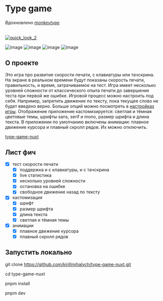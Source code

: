 # Type game
###### Вдохновлено [monkeytype](https://monkeytype.com)
[![quick_look_2](https://github.com/user-attachments/assets/7a5c7c89-57de-42d7-a339-cd617e4da32d)](https://type-game-nuxt.netlify.app/)

![image](https://img.shields.io/badge/nuxt%20js-00C58E?style=for-the-badge&logo=nuxtdotjs&logoColor=white)
![image](https://img.shields.io/badge/Vue%20js-35495E?style=for-the-badge&logo=vuedotjs&logoColor=4FC08D)
![image](https://img.shields.io/badge/TypeScript-007ACC?style=for-the-badge&logo=typescript&logoColor=white)
![image](https://img.shields.io/badge/Tailwind_CSS-38B2AC?style=for-the-badge&logo=tailwind-css&logoColor=white)

## О проекте
Это игра про развитие скорости печати, с клавиатуры или тачскрина.
На экране в реальном времени будут показаны скорость печати, правильность, и время, затрачиваемое на тест.
Игра имеет несколько уровней сложности от классического опыта печати до завершения теста при первой же ошибке. 
Игровой процесс можно настроить под себя. Например, запретить движение по тексту,
пока текущее слово не будет введено верно. Больше опций можно посмотреть в [настройках игры](https://type-game-nuxt.netlify.app/config).
Отображение приложение кастомизируется: светлая и тёмная цветовые темы, шрифты sans, serif и mono,
размер шрифта и длина текста.
В приложении по умолчанию включены анимации: плавное движение курсора и плавный скролл рядов. Их можно отключить.  

[type-game-nuxt](https://type-game-nuxt.netlify.app/)


## Лист фич

- [x] тест скорости печати
  - [x] поддержка и с клавиатуры, и с тачскрина
  - [x] live статистика
  - [x] несколько уровней сложности
  - [x] остановка на ошибке
  - [x] свободное движение назад по тексту
- [x] кастомизация
  - [x] шрифт
  - [x] размер шрифта
  - [x] длина текста
  - [x] светлая и тёмная темы
- [x] анимации
  - [x] плавное движение курсора
  - [x] плавный скролл рядов

## Запустить локально

git clone https://github.com/kirillmihalych/type-game-nuxt.git

cd type-game-nuxt

pnpm install

pnpm dev
